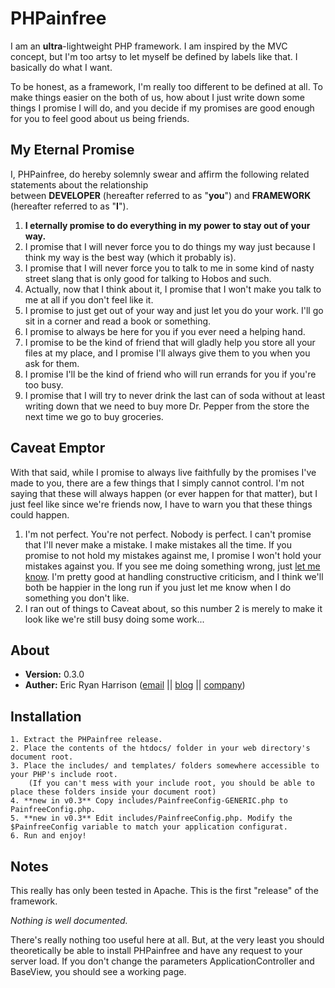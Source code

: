 PHPainfree 
==========

I am an **ultra**-lightweight PHP framework. I am inspired by the MVC concept, 
but I'm too artsy to let myself be defined by labels like that. I basically 
do what I want. 

To be honest, as a framework, I'm really too different to be defined at all. 
To make things easier on the both of us, how about I just write down some 
things I promise I will do, and you decide if my promises are good enough for 
you to feel good about us being friends.

My Eternal Promise
------------------

I, PHPainfree, do hereby solemnly swear and affirm the following related statements about the relationship  
between **DEVELOPER** (hereafter referred to as "**you**") and **FRAMEWORK** (hereafter referred to as "**I**"). 

1. **I eternally promise to do everything in my power to stay out of your way.** 
2. I promise that I will never force you to do things my way just because I think my way is the best way (which it probably is).
3. I promise that I will never force you to talk to me in some kind of nasty street slang that is only good for talking to Hobos and such. 
4. Actually, now that I think about it, I promise that I won't make you talk to me at all if you don't feel like it. 
5. I promise to just get out of your way and just let you do your work. I'll go sit in a corner and read a book or something.
6. I promise to always be here for you if you ever need a helping hand.
7. I promise to be the kind of friend that will gladly help you store all your files at 
my place, and I promise I'll always give them to you when you ask for them.
8. I promise I'll be the kind of friend who will run errands for you if you're too busy.
9. I promise that I will try to never drink the last can of soda without at least writing 
down that we need to buy more Dr. Pepper from the store the next time we go to buy groceries. 

Caveat Emptor
-------------

With that said, while I promise to always live faithfully by the promises I've made 
to you, there are a few things that I simply cannot control. I'm not saying that 
these will always happen (or ever happen for that matter), but I just feel like 
since we're friends now, I have to warn you that these things could happen.

1. I'm not perfect. You're not perfect. Nobody is perfect. I can't promise that 
I'll never make a mistake. I make mistakes all the time. If you promise to not 
hold my mistakes against me, I promise I won't hold your mistakes against you. 
If you see me doing something wrong, just [let me know](http://github.com/blister/PHPainfree/issues). 
I'm pretty good at handling constructive criticism, and I think we'll both be 
happier in the long run if you just let me know when I do something you don't like.
2. I ran out of things to Caveat about, so this number 2 is merely to make it look 
like we're still busy doing some work...
	
About
-----

+ **Version:** 0.3.0
+ **Auther:** Eric Ryan Harrison ([email](me@ericharrison.info) || [blog](http://ericharrison.info) || [company](http://februaryfalling.com))

Installation
------------

	1. Extract the PHPainfree release.
	2. Place the contents of the htdocs/ folder in your web directory's document root.
	3. Place the includes/ and templates/ folders somewhere accessible to your PHP's include root.
		(If you can't mess with your include root, you should be able to place these folders inside your document root)
	4. **new in v0.3** Copy includes/PainfreeConfig-GENERIC.php to PainfreeConfig.php.
	5. **new in v0.3** Edit includes/PainfreeConfig.php. Modify the $PainfreeConfig variable to match your application configurat.
	6. Run and enjoy!
	
Notes
-----

This really has only been tested in Apache. This is the first "release" of the framework. 

*Nothing is well documented.*

There's really nothing too useful here at all. But, at the very least you should 
theoretically be able to install PHPainfree and have any request to your server 
load. If you don't change the parameters ApplicationController and BaseView, 
you should see a working page.

